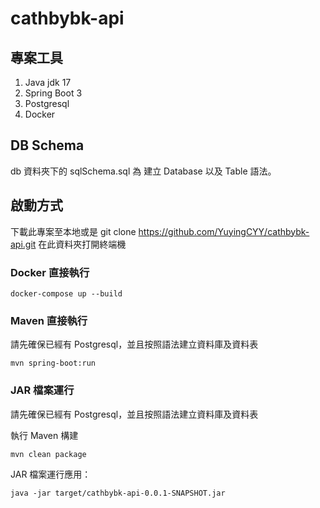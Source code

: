 # cathbybk-api

## 專案工具

1. Java jdk 17
2. Spring Boot 3
3. Postgresql
4. Docker

## DB Schema

db 資料夾下的 sqlSchema.sql 為 建立 Database 以及 Table 語法。

## 啟動方式

下載此專案至本地或是 git clone https://github.com/YuyingCYY/cathbybk-api.git
在此資料夾打開終端機

### Docker 直接執行

```shell
docker-compose up --build
```

### Maven 直接執行

請先確保已經有 Postgresql，並且按照語法建立資料庫及資料表

```shell
mvn spring-boot:run
```

### JAR 檔案運行

請先確保已經有 Postgresql，並且按照語法建立資料庫及資料表

執行 Maven 構建
```shell
mvn clean package
```

JAR 檔案運行應用：
```shell
java -jar target/cathbybk-api-0.0.1-SNAPSHOT.jar
```


